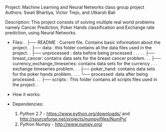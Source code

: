 Project: Machine Learning and Neural Networks class group project
Authors: Swati Bhartiya, Victor Trejo, and Utkarsh Bali

Description: This project consists of solving multiple real world problems namely Cancer Prediction, 
Poker Hands classification and Exchange rate prediction, using Neural Networks.
			 			 
* Files:
	.
	├── README : Current file. Contains basic information about the project.
	.
	├── data  : this folder contains all the data files used in the project.
	.	├── unprocessed : data before being processed
	.   .		.
	.	.		├── breast_cancer: contains data sets for the breast cancer problem.
	.	.		├── currency_exchange_timeseries: contains data sets for the currency 
	.	.		.				exchange timeseries problem.
	.	.		├── poker_hand: contains data sets for the poker hands problem.
	.   .
	.	└── processed: data after being processed.
	.
	.
	├── scripts : This folder contains all scripts files used in the project.
	.  


* How it works:


* Dependencies:
	1. Python 2.7    		  - https://www.python.org/downloads/    and    
								http://sourceforge.net/projects/numpy/files/NumPy/
	2. Python Numpy   		  -	http://www.numpy.org/


	